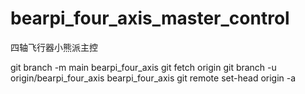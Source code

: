 # bearpi_four_axis_master_control
四轴飞行器小熊派主控

git branch -m main bearpi_four_axis
git fetch origin
git branch -u origin/bearpi_four_axis bearpi_four_axis
git remote set-head origin -a
